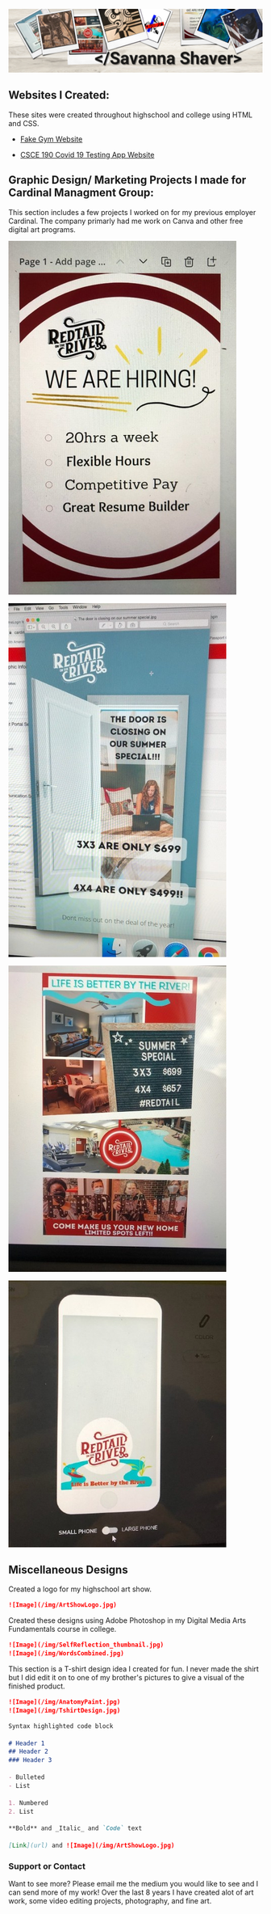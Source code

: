 ![Image](/img/SavannaShaver_LinkedIn_Banner.png)


## Websites I Created:  

These sites were created throughout highschool and college using HTML and CSS.


- [Fake Gym Website](https://artsyone.github.io/meldorsgym/index.html)

- [CSCE 190 Covid 19 Testing App Website](https://SavannaShaver.github.io)


## Graphic Design/ Marketing Projects I made for Cardinal Managment Group:

This section includes a few projects I worked on for my previous employer Cardinal. The company primarly had me work on Canva and other free digital art programs.

![Image](/img/WeAreHiring_thumbnail.jpg)

![Image](/img/DoorClosingAd_thumbnail.jpg)

![Image](/img/Poster-AD-Redtail_thumbnail.jpg)

![Image](/img/snapchatFilterRedtail_thumbnail.jpg)


## Miscellaneous Designs

Created a logo for my highschool art show.

```markdown
![Image](/img/ArtShowLogo.jpg)
```


Created these designs using Adobe Photoshop in my Digital Media Arts Fundamentals course in college.

```markdown
![Image](/img/SelfReflection_thumbnail.jpg)
![Image](/img/WordsCombined.jpg)
```

This section is a T-shirt design idea I created for fun. I never made the shirt but I did edit it on to one of my brother's pictures to give a visual of the finished product.

```markdown
![Image](/img/AnatomyPaint.jpg)
![Image](/img/TshirtDesign.jpg)

```









```markdown
Syntax highlighted code block

# Header 1
## Header 2
### Header 3

- Bulleted
- List

1. Numbered
2. List

**Bold** and _Italic_ and `Code` text

[Link](url) and ![Image](/img/ArtShowLogo.jpg)
```

### Support or Contact

Want to see more? Please email me the medium you would like to see and I can send more of my work! Over the last 8 years I have created alot of art work, some video editing projects, photography, and fine art.
